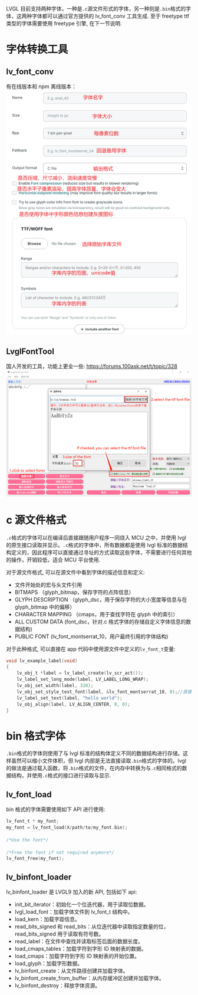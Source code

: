 LVGL 目前支持两种字体，一种是`.c`源文件形式的字体，另一种则是`.bin`格式的字体，这两种字体都可以通过官方提供的 lv_font_conv 工具生成. 至于 freetype ttf 类型的字体需要使用 freetype 引擎, 在下一节说明.

# 字体转换工具

## lv_font_conv

有在线版本和 npm 离线版本：
![alt text](3_font.assets/image.png)

## LvglFontTool

国人开发的工具，功能上更全一些: https://forums.100ask.net/t/topic/328
![alt text](3_font.assets/image-1.png)

# c 源文件格式

`.c`格式的字体可以在编译后直接跟随用户程序一同烧入 MCU 之中，并使用 lvgl 的原生接口读取并显示。`.c`格式的字体中，所有数据都是使用 lvgl 标准的数据结构定义的，因此程序可以直接通过寻址的方式读取这些字体，不需要进行任何其他的操作，开销较低，适合 MCU 平台使用.

对于源文件格式, 可以在源文件中看到字体的描述信息和定义:

- 文件开始处的宏与头文件引用
- BITMAPS （glyph_bitmap，保存字符的点阵信息）
- GLYPH DESCRIPTION （glyph_dsc，用于保存字符的大小宽度等信息与在 glyph_bitmap 中的偏移）
- CHARACTER MAPPING （cmaps，用于查找字符在 glyph 中的索引）
- ALL CUSTOM DATA (font_dsc，针对.c 格式字体的存储自定义字体信息的数据结构)
- PUBLIC FONT (lv_font_montserrat_10，用户最终引用的字体结构)

对于此种格式, 可以直接在 app 代码中使用源文件中定义的`lv_font_t`变量:

```c
void lv_example_label(void)
{
    lv_obj_t *label = lv_label_create(lv_scr_act());
    lv_label_set_long_mode(label, LV_LABEL_LONG_WRAP);
    lv_obj_set_width(label, 320);
    lv_obj_set_style_text_font(label, &lv_font_montserrat_10, 0);//直接调用字体变量
    lv_label_set_text(label, "hello world");
    lv_obj_align(label, LV_ALIGN_CENTER, 0, 0);
}
```

# bin 格式字体

`.bin`格式的字体则使用了与 lvgl 标准的结构体定义不同的数据结构进行存储。这样虽然可以缩小文件体积，但 lvgl 内部是无法直接读取`.bin`格式的字体的。lvgl 的做法是通过载入函数，将`.bin`格式的文件，在内存中转换为与`.c`相同格式的数据结构，并使用`.c`格式的接口进行读取与显示.

## lv_font_load

bin 格式的字体需要使用如下 API 进行使用:

```c
lv_font_t * my_font;
my_font = lv_font_load(X/path/to/my_font.bin);

/*Use the font*/

/*Free the font if not required anymore*/
lv_font_free(my_font);
```

## lv_binfont_loader

lv_binfont_loader 是 LVGL9 加入的新 API, 包括如下 api:

- init_bit_iterator：初始化一个位迭代器，用于读取位数据。
- lvgl_load_font：加载字体文件到 lv_font_t 结构中。
- load_kern：加载字距信息。
- read_bits_signed 和 read_bits：从位迭代器中读取指定数量的位，read_bits_signed 用于读取有符号数。
- read_label：在文件中查找并读取标签后面的数据长度。
- load_cmaps_tables：加载字符到字形 ID 映射表的数据。
- load_cmaps：加载字符到字形 ID 映射表的开始位置。
- load_glyph：加载字形数据。
- lv_binfont_create：从文件路径创建并加载字体。
- lv_binfont_create_from_buffer：从内存缓冲区创建并加载字体。
- lv_binfont_destroy：释放字体资源。
